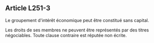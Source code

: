 Article L251-3
----
Le groupement d'intérêt économique peut être constitué sans capital.

Les droits de ses membres ne peuvent être représentés par des titres
négociables. Toute clause contraire est réputée non écrite.
